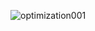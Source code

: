 ![optimization001](/learning_log/images/Intro_to_Optimization/learning-log_intro_to_optimization.png)
